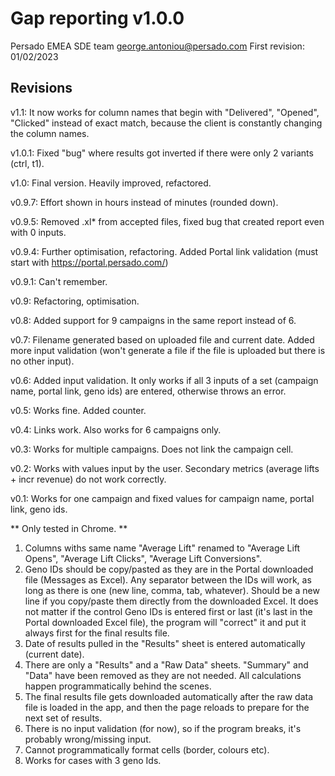 # Gap reporting v1.0.0

Persado EMEA SDE team
george.antoniou@persado.com
First revision: 01/02/2023

## Revisions

v1.1: It now works for column names that begin with "Delivered", "Opened", "Clicked" instead of exact match, because the client is constantly changing the column names.

v1.0.1: Fixed "bug" where results got inverted if there were only 2 variants (ctrl, t1).

v1.0: Final version. Heavily improved, refactored.

v0.9.7: Effort shown in hours instead of minutes (rounded down).

v0.9.5: Removed .xl* from accepted files, fixed bug that created report even with 0 inputs.

v0.9.4: Further optimisation, refactoring. Added Portal link validation (must start with https://portal.persado.com/)

v0.9.1: Can't remember.

v0.9: Refactoring, optimisation.

v0.8: Added support for 9 campaigns in the same report instead of 6.

v0.7: Filename generated based on uploaded file and current date. Added more input validation (won't generate a file if the file is uploaded but there is no other input).

v0.6: Added input validation. It only works if all 3 inputs of a set (campaign name, portal link, geno ids) are entered, otherwise throws an error.

v0.5: Works fine. Added counter.

v0.4: Links work. Also works for 6 campaigns only.

v0.3: Works for multiple campaigns. Does not link the campaign cell.

v0.2: Works with values input by the user. Secondary metrics (average lifts + incr revenue) do not work correctly.

v0.1: Works for one campaign and fixed values for campaign name, portal link, geno ids.

** Only tested in Chrome. **

1. Columns withs same name "Average Lift" renamed to "Average Lift Opens", "Average Lift Clicks", "Average Lift Conversions".
2. Geno IDs should be copy/pasted as they are in the Portal downloaded file (Messages as Excel). Any separator between the IDs will work, as long as there is one (new line, comma, tab, whatever). Should be a new line if you copy/paste them directly from the downloaded Excel. It does not matter if the control Geno IDs is entered first or last (it's last in the Portal downloaded Excel file), the program will "correct" it and put it always first for the final results file.
3. Date of results pulled in the "Results" sheet is entered automatically (current date).
4. There are only a "Results" and a "Raw Data" sheets. "Summary" and "Data" have been removed as they are not needed. All calculations happen programmatically behind the scenes.
5. The final results file gets downloaded automatically after the raw data file is loaded in the app, and then the page reloads to prepare for the next set of results.
6. There is no input validation (for now), so if the program breaks, it's probably wrong/missing input.
7. Cannot programmatically format cells (border, colours etc).
8. Works for cases with 3 geno Ids.
